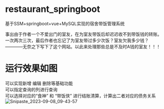 # restaurant_springboot  
基于SSM+springboot+vue+MySQL实现的宿舍带饭管理系统  

事出由于作者一个不爱出门的室友，在为室友带饭后却迟迟收不到带饭钱的转账。一次两次三次，最后作者也忘记了为室友带过多少次饭？室友欠我多少钱？————无奈之下写下了这个网站。以此来处理那些总是不及时A钱的室友！！！  


# 运行效果如图
可以实现新增 编辑 删除等基础功能  
可以指定查询的列进行查询  
可以选择对应的“食神” 和 “带饭侠” 进行结账清算，计算出二者对应的债务关系  
![Snipaste_2023-09-08_09-43-57](https://github.com/dumpling02/restaurant_springboot/assets/105651412/255e7469-5c56-4b5e-851b-4ab93a04699f)
